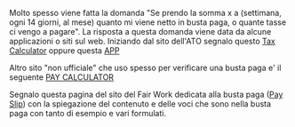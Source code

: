 Molto spesso viene fatta la domanda "Se prendo la somma x a (settimana, ogni 14 giorni, al mese) quanto mi viene netto in busta paga, o quante tasse ci vengo a pagare". La risposta a questa domanda viene data da alcune applicazioni o siti sul web. 
Iniziando dal sito dell'ATO segnalo questo [Tax Calculator](http://calculators.ato.gov.au/scripts/axos/axos.asp?CONTEXT=&KBS=ctax2015.xr4&go=ok)
 oppure questa [APP](https://www.ato.gov.au/Calculators-and-tools/Tax-withheld-calculator/?page=2#ATO_app)

Altro sito "non ufficiale" che uso spesso per verificare una busta paga e' il seguente [PAY CALCULATOR](http://www.paycalculator.com.au/)


Segnalo questa pagina del sito del Fair Work dedicata alla busta paga ([Pay Slip](https://www.fairwork.gov.au/pay/pay-slips-and-record-keeping/pay-slips)) con la spiegazione del contenuto e delle voci che sono nella busta paga con tanto di esempio e vari formulati.
